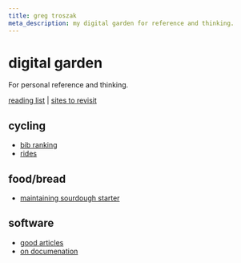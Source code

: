 ```yaml
---
title: greg troszak
meta_description: my digital garden for reference and thinking.
---
```


# digital garden

For personal reference and thinking.

[reading list](/content/reading-list.md) |
[sites to revisit](/content/sites-to-revisit.md)

## cycling

- [bib ranking](/content/cycling/bib-ranking.md)
- [rides](/content/cycling/rides.md)

## food/bread

- [maintaining sourdough starter](/content/food/bread/guides/maintaining-sourdough-starter.md)

## software

- [good articles](/content/software/articles.md)
- [on documenation](/content/software/on-documentation.md)
